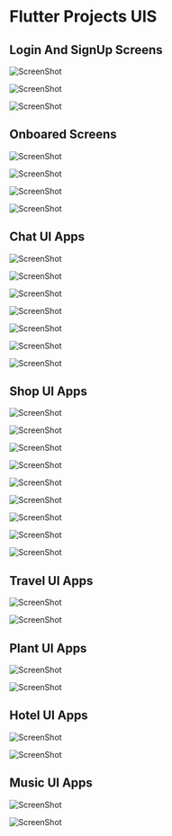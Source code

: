<h1>Flutter Projects UIS</h1>


<h2> Login And SignUp Screens</h2>

![ScreenShot](https://github.com/Ebrahim1133/Flutter-Projects-UIS/blob/master/login1.jpg)

![ScreenShot](https://github.com/Ebrahim1133/Flutter-Projects-UIS/blob/master/login2.jpg)

![ScreenShot](https://github.com/Ebrahim1133/Flutter-Projects-UIS/blob/master/login3.jpg)

<h2> Onboared Screens</h2>

![ScreenShot](https://github.com/Ebrahim1133/Flutter-Projects-UIS/blob/master/0nboared1.jpg)

![ScreenShot](https://github.com/Ebrahim1133/Flutter-Projects-UIS/blob/master/0nboared2.jpg)

![ScreenShot](https://github.com/Ebrahim1133/Flutter-Projects-UIS/blob/master/0nboared3.jpg)

![ScreenShot](https://github.com/Ebrahim1133/Flutter-Projects-UIS/blob/master/0nboared4.jpg)

<h2> Chat UI Apps</h2>

![ScreenShot](https://github.com/Ebrahim1133/Flutter-Projects-UIS/blob/master/chat1.jpg)

![ScreenShot](https://github.com/Ebrahim1133/Flutter-Projects-UIS/blob/master/chat2.jpg)

![ScreenShot](https://github.com/Ebrahim1133/Flutter-Projects-UIS/blob/master/chat3.jpg)

![ScreenShot](https://github.com/Ebrahim1133/Flutter-Projects-UIS/blob/master/chat4.jpg)

![ScreenShot](https://github.com/Ebrahim1133/Flutter-Projects-UIS/blob/master/chat5.jpg)

![ScreenShot](https://github.com/Ebrahim1133/Flutter-Projects-UIS/blob/master/chat6.jpg)

![ScreenShot](https://github.com/Ebrahim1133/Flutter-Projects-UIS/blob/master/chat7.jpg)

<h2> Shop UI Apps</h2>

![ScreenShot](https://github.com/Ebrahim1133/Flutter-Projects-UIS/blob/master/shop1.jpg)

![ScreenShot](https://github.com/Ebrahim1133/Flutter-Projects-UIS/blob/master/shop2.jpg)

![ScreenShot](https://github.com/Ebrahim1133/Flutter-Projects-UIS/blob/master/shop3.jpg)

![ScreenShot](https://github.com/Ebrahim1133/Flutter-Projects-UIS/blob/master/shop4.jpg)

![ScreenShot](https://github.com/Ebrahim1133/Flutter-Projects-UIS/blob/master/shop5.jpg)

![ScreenShot](https://github.com/Ebrahim1133/Flutter-Projects-UIS/blob/master/shop6.jpg)

![ScreenShot](https://github.com/Ebrahim1133/Flutter-Projects-UIS/blob/master/shop7.jpg)

![ScreenShot](https://github.com/Ebrahim1133/Flutter-Projects-UIS/blob/master/shop8.jpg)

![ScreenShot](https://github.com/Ebrahim1133/Flutter-Projects-UIS/blob/master/shop9.jpg)

<h2> Travel UI Apps</h2>

![ScreenShot](https://github.com/Ebrahim1133/Flutter-Projects-UIS/blob/master/travel1.jpg)

![ScreenShot](https://github.com/Ebrahim1133/Flutter-Projects-UIS/blob/master/travel2.jpg)

<h2> Plant UI Apps</h2>

![ScreenShot](https://github.com/Ebrahim1133/Flutter-Projects-UIS/blob/master/plant1.jpg)

![ScreenShot](https://github.com/Ebrahim1133/Flutter-Projects-UIS/blob/master/plant2.jpg)

<h2> Hotel UI Apps</h2>

![ScreenShot](https://github.com/Ebrahim1133/Flutter-Projects-UIS/blob/master/hotal1.jpg)

![ScreenShot](https://github.com/Ebrahim1133/Flutter-Projects-UIS/blob/master/hotal2.jpg)

<h2> Music UI Apps</h2>

![ScreenShot](https://github.com/Ebrahim1133/Flutter-Projects-UIS/blob/master/music1.jpg)

![ScreenShot](https://github.com/Ebrahim1133/Flutter-Projects-UIS/blob/master/music2.jpg)


